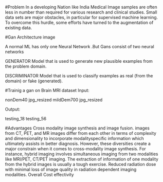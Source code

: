 #Problem
In a developing Nation like India Medical Image samples are often less in number than required for various research and clinical studies. Small data sets are major obstacles, in particular for supervised machine learning. To overcome this hurdle, some efforts have turned to the augmentation of existing data.

#Gan Architecture
image

A normal ML has only one Neural Network .But Gans consist of two neural networks

GENERATOR Model that is used to generate new plausible examples from the problem domain.

DISCRIMINATOR Model that is used to classify examples as real (from the domain) or fake (generated).

#Trainig a gan on Brain MRI dataset
Input:

nonDem40 jpg_resized mildDem700 jpg_resized

Output:

testing_18 testing_56

#Advantages
Cross modality image synthesis and image fusion. images from CT, PET, and MR images differ from each other in terms of complexity and dimensionality to incorporate modalityspecific information which ultimately assists in better diagnosis. However, these diversities create a major constrain when it comes to cross-modality image synthesis. For instance, hybrid imaging involves simultaneous imaging from two modalities like MRI/PET, CT/PET imaging. The extraction of information of one modality from the hybrid images is usually a tough exercise.
Reduced radiation dose with minimal loss of image quality in radiation dependent imaging modalities.
Overall Cost effectivity
